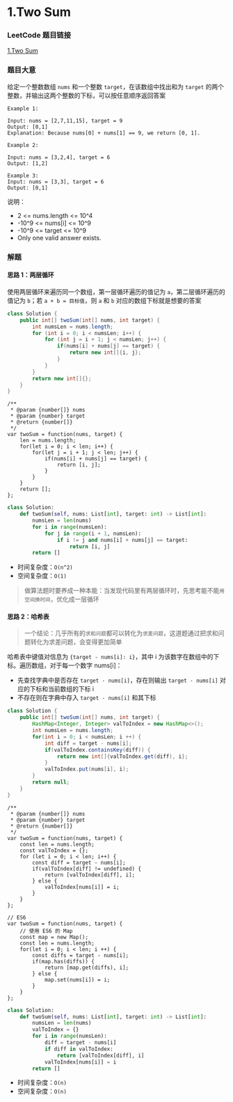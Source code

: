 # 1.Two Sum

### LeetCode 题目链接

[1.Two Sum](https://leetcode.com/problems/two-sum/description/)

### 题目大意

给定一个整数数组 `nums` 和一个整数 `target`，在该数组中找出和为 `target` 的两个整数，并输出这两个整数的下标，可以按任意顺序返回答案

```
Example 1:

Input: nums = [2,7,11,15], target = 9
Output: [0,1]
Explanation: Because nums[0] + nums[1] == 9, we return [0, 1].

Example 2:

Input: nums = [3,2,4], target = 6
Output: [1,2]

Example 3:
Input: nums = [3,3], target = 6
Output: [0,1]
```

说明：
- 2 <= nums.length <= 10^4
- -10^9 <= nums[i] <= 10^9
- -10^9 <= target <= 10^9
- Only one valid answer exists.

### 解题

#### 思路 1：两层循环

使用两层循环来遍历同一个数组，第一层循环遍历的值记为 `a`，第二层循环遍历的值记为 `b`；若 `a + b = 目标值`，则 `a` 和 `b` 对应的数组下标就是想要的答案
```Java
class Solution {
    public int[] twoSum(int[] nums, int target) {
        int numsLen = nums.length;
        for (int i = 0; i < numsLen; i++) {
            for (int j = i + 1; j < numsLen; j++) {
                if(nums[i] + nums[j] == target) {
                    return new int[]{i, j};
                }
            }
        }
        return new int[]{};
    }
}
```
```Js
/**
 * @param {number[]} nums
 * @param {number} target
 * @return {number[]}
 */
var twoSum = function(nums, target) {
    len = nums.length;
    for(let i = 0; i < len; i++) {
        for(let j = i + 1; j < len; j++) {
            if(nums[i] + nums[j] == target) {
                return [i, j];
            }
        }
    }
    return [];
};
```
```Python
class Solution:
    def twoSum(self, nums: List[int], target: int) -> List[int]:
        numsLen = len(nums)
        for i in range(numsLen):
            for j in range(i + 1, numsLen):
                if i != j and nums[i] + nums[j] == target:
                    return [i, j]
        return []
```

- 时间复杂度：`O(n^2)`
- 空间复杂度：`O(1)`

> 做算法题时要养成一种本能：当发现代码里有两层循环时，先思考能不能`用空间换时间`，优化成一层循环

#### 思路 2：哈希表

> 一个结论：几乎所有的`求和问题`都可以转化为`求差问题`，这道题通过把求和问题转化为求差问题，会变得更加简单

哈希表中键值对信息为 `{target - nums[i]: i}`，其中 i 为该数字在数组中的下标。遍历数组，对于每一个数字 nums[i]：
- 先查找字典中是否存在 `target - nums[i]`，存在则输出 `target - nums[i]` 对应的下标和当前数组的下标 i
- 不存在则在字典中存入 `target - nums[i]` 和其下标 

```Java
class Solution {
    public int[] twoSum(int[] nums, int target) {
        HashMap<Integer, Integer> valToIndex = new HashMap<>();
        int numsLen = nums.length;
        for(int i = 0; i < numsLen; i ++) {
            int diff = target - nums[i];
            if(valToIndex.containsKey(diff)) {
                return new int[]{valToIndex.get(diff), i};
            }
            valToIndex.put(nums[i], i);
        }
        return null;
    }
}
```
```Js
/**
 * @param {number[]} nums
 * @param {number} target
 * @return {number[]}
 */
var twoSum = function(nums, target) {
    const len = nums.length;
    const valToIndex = {};
    for (let i = 0; i < len; i++) {
        const diff = target - nums[i];
        if(valToIndex[diff] != undefined) {
            return [valToIndex[diff], i];
        } else {
            valToIndex[nums[i]] = i;
        }
    }
};

// ES6
var twoSum = function(nums, target) {
    // 使用 ES6 的 Map
    const map = new Map();
    const len = nums.length;
    for(let i = 0; i < len; i ++) {
        const diffs = target - nums[i];
        if(map.has(diffs)) {
            return [map.get(diffs), i];
        } else {
            map.set(nums[i]) = i;
        }
    }
};
```
```Python
class Solution:
    def twoSum(self, nums: List[int], target: int) -> List[int]:
        numsLen = len(nums)
        valToIndex = {}
        for i in range(numsLen):
            diff = target - nums[i]
            if diff in valToIndex:
                return [valToIndex[diff], i]
            valToIndex[nums[i]] = i
        return []
```

- 时间复杂度：`O(n)`
- 空间复杂度：`O(n)`